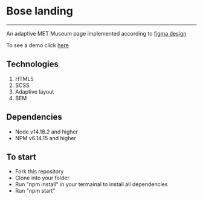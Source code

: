 # Bose landing #
- - - -

An adaptive MET Museum page implemented according to [figma design](https://www.figma.com/file/lSR1m42L9YwzQwzzxKwHpw/THE-MET?node-id=8590%3A29&mode=dev)

To see a demo click [here](https://vitalii-fedusov.github.io/layout_landing-page/)

## Technologies ##
  1. HTML5
  2. SCSS
  3. Adaptive layout
  4. BEM
## Dependencies ##
  * Node v14.18.2 and higher
  * NPM v6.14.15 and higher
## To start ##
  * Fork this repository
  * Clone into your folder
  * Run "npm install" in your termainal to install all dependencies
  * Run "npm start"
